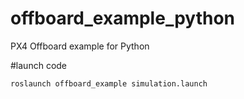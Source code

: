 # offboard_example_python
PX4 Offboard example for Python

#launch code
```
roslaunch offboard_example simulation.launch 
```
